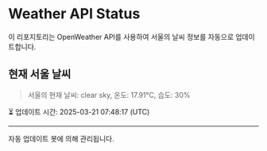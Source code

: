 
# Weather API Status

이 리포지토리는 OpenWeather API를 사용하여 서울의 날씨 정보를 자동으로 업데이트합니다.

## 현재 서울 날씨
> 서울의 현재 날씨: clear sky, 온도: 17.91°C, 습도: 30%

⏳ 업데이트 시간: 2025-03-21 07:48:17 (UTC)

---
자동 업데이트 봇에 의해 관리됩니다.
